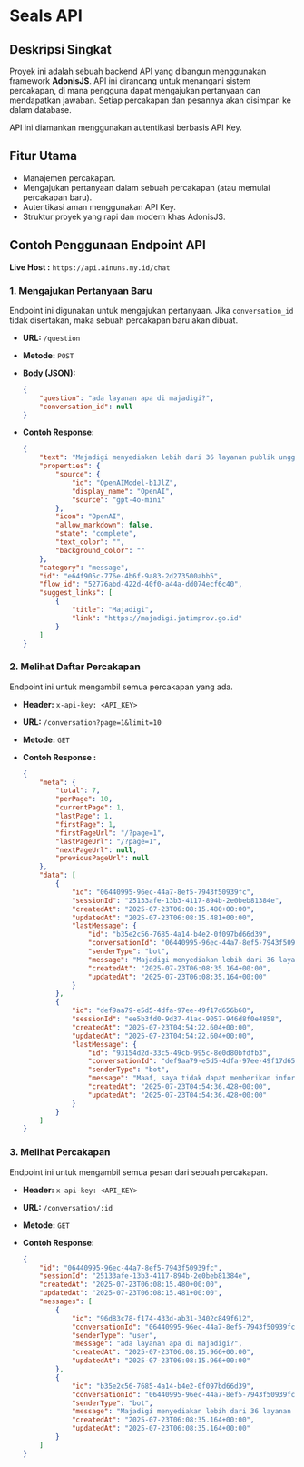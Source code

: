 # Seals API

## Deskripsi Singkat

Proyek ini adalah sebuah backend API yang dibangun menggunakan framework **AdonisJS**. API ini dirancang untuk menangani sistem percakapan, di mana pengguna dapat mengajukan pertanyaan dan mendapatkan jawaban. Setiap percakapan dan pesannya akan disimpan ke dalam database.

API ini diamankan menggunakan autentikasi berbasis API Key.

## Fitur Utama

-   Manajemen percakapan.
-   Mengajukan pertanyaan dalam sebuah percakapan (atau memulai percakapan baru).
-   Autentikasi aman menggunakan API Key.
-   Struktur proyek yang rapi dan modern khas AdonisJS.

## Contoh Penggunaan Endpoint API

**Live Host :** `https://api.ainuns.my.id/chat`

### 1. Mengajukan Pertanyaan Baru

Endpoint ini digunakan untuk mengajukan pertanyaan. Jika `conversation_id` tidak disertakan, maka sebuah percakapan baru akan dibuat.

-   **URL:** `/question`
-   **Metode:** `POST`
-   **Body (JSON):**
    ```json
    {
        "question": "ada layanan apa di majadigi?",
        "conversation_id": null
    }
    ```

-   **Contoh Response:**
    ```json
    {
        "text": "Majadigi menyediakan lebih dari 36 layanan publik unggulan untuk Provinsi Jawa Timur, yang mencakup berbagai kategori seperti:\n\n1. **Kesehatan & Medis**:\n   - RSUD Dr. Soetomo - Layanan rumah sakit rujukan nasional dengan pendaftaran online.\n   - E-TIBI - Aplikasi skrining mandiri Tuberkulosis berbasis website.\n   - Layanan BNN - Deteksi dini narkoba, rehabilitasi, dan asesmen terpadu.\n\n2. **Ketenagakerjaan & Ekonomi**:\n   - Berbagai layanan terkait ketenagakerjaan dan ekonomi.\n\n3. **Keagamaan & Budaya**:\n   - Islamic Center - Pusat kegiatan dan fasilitas keagamaan Islam.\n   - Cak Durasim - Gedung pertunjukan Taman Budaya Jawa Timur.\n   - 360 East Java Virtual Tour - Wisata virtual destinasi Jawa Timur.\n\n4. **Keselamatan Kerja**:\n   - SIMPEL K3 - Sistem pelayanan pengujian Kesehatan dan Keselamatan Kerja.\n\n5. **Pariwisata**:\n   - SIDITA - Sistem informasi destinasi wisata Jawa Timur.\n\nMajadigi menawarkan kemudahan akses layanan pemerintah dalam satu pintu untuk memenuhi berbagai kebutuhan masyarakat.",
        "properties": {
            "source": {
                "id": "OpenAIModel-b1JlZ",
                "display_name": "OpenAI",
                "source": "gpt-4o-mini"
            },
            "icon": "OpenAI",
            "allow_markdown": false,
            "state": "complete",
            "text_color": "",
            "background_color": ""
        },
        "category": "message",
        "id": "e64f905c-776e-4b6f-9a83-2d273500abb5",
        "flow_id": "52776abd-422d-40f0-a44a-dd074ecf6c40",
        "suggest_links": [
            {
                "title": "Majadigi",
                "link": "https://majadigi.jatimprov.go.id"
            }
        ]
    }
    ```

### 2. Melihat Daftar Percakapan

Endpoint ini untuk mengambil semua percakapan yang ada.

-   **Header:**
    `x-api-key: <API_KEY>`
-   **URL:** `/conversation?page=1&limit=10`
-   **Metode:** `GET`

-   **Contoh Response :**
    ```json
    {
        "meta": {
            "total": 7,
            "perPage": 10,
            "currentPage": 1,
            "lastPage": 1,
            "firstPage": 1,
            "firstPageUrl": "/?page=1",
            "lastPageUrl": "/?page=1",
            "nextPageUrl": null,
            "previousPageUrl": null
        },
        "data": [
            {
                "id": "06440995-96ec-44a7-8ef5-7943f50939fc",
                "sessionId": "25133afe-13b3-4117-894b-2e0beb81384e",
                "createdAt": "2025-07-23T06:08:15.480+00:00",
                "updatedAt": "2025-07-23T06:08:15.481+00:00",
                "lastMessage": {
                    "id": "b35e2c56-7685-4a14-b4e2-0f097bd66d39",
                    "conversationId": "06440995-96ec-44a7-8ef5-7943f50939fc",
                    "senderType": "bot",
                    "message": "Majadigi menyediakan lebih dari 36 layanan publik unggulan untuk Provinsi Jawa Timur, yang mencakup berbagai kategori seperti:\n\n1. **Kesehatan & Medis**:\n   - RSUD Dr. Soetomo - Layanan rumah sakit rujukan nasional dengan pendaftaran online.\n   - E-TIBI - Aplikasi skrining mandiri Tuberkulosis berbasis website.\n   - Layanan BNN - Deteksi dini narkoba, rehabilitasi, dan asesmen terpadu.\n\n2. **Ketenagakerjaan & Ekonomi**:\n   - Berbagai layanan terkait ketenagakerjaan dan ekonomi.\n\n3. **Keagamaan & Budaya**:\n   - Islamic Center - Pusat kegiatan dan fasilitas keagamaan Islam.\n   - Cak Durasim - Gedung pertunjukan Taman Budaya Jawa Timur.\n   - 360 East Java Virtual Tour - Wisata virtual destinasi Jawa Timur.\n\n4. **Keselamatan Kerja**:\n   - SIMPEL K3 - Sistem pelayanan pengujian Kesehatan dan Keselamatan Kerja.\n\n5. **Pariwisata**:\n   - SIDITA - Sistem informasi destinasi wisata Jawa Timur.\n\nMajadigi menawarkan kemudahan akses layanan pemerintah dalam satu pintu untuk memenuhi berbagai kebutuhan masyarakat.",
                    "createdAt": "2025-07-23T06:08:35.164+00:00",
                    "updatedAt": "2025-07-23T06:08:35.164+00:00"
                }
            },
            {
                "id": "def9aa79-e5d5-4dfa-97ee-49f17d656b68",
                "sessionId": "ee5b3fd0-9d37-41ac-9057-946d8f0e4858",
                "createdAt": "2025-07-23T04:54:22.604+00:00",
                "updatedAt": "2025-07-23T04:54:22.604+00:00",
                "lastMessage": {
                    "id": "93154d2d-33c5-49cb-995c-8e0d80bfdfb3",
                    "conversationId": "def9aa79-e5d5-4dfa-97ee-49f17d656b68",
                    "senderType": "bot",
                    "message": "Maaf, saya tidak dapat memberikan informasi tentang \"hihi\" karena itu tidak terkait dengan topik yang saya dukung. Namun, jika Anda memiliki pertanyaan tentang Jaringan Dokumentasi dan Informasi Hukum (JDIH) atau layanan pengaduan dan aspirasi, silakan tanyakan! 😊",
                    "createdAt": "2025-07-23T04:54:36.428+00:00",
                    "updatedAt": "2025-07-23T04:54:36.428+00:00"
                }
            }
        ]
    }
    ```

### 3. Melihat Percakapan

Endpoint ini untuk mengambil semua pesan dari sebuah percakapan.

-   **Header:**
    `x-api-key: <API_KEY>`
-   **URL:** `/conversation/:id`
-   **Metode:** `GET`

-   **Contoh Response:**
    ```json
    {
        "id": "06440995-96ec-44a7-8ef5-7943f50939fc",
        "sessionId": "25133afe-13b3-4117-894b-2e0beb81384e",
        "createdAt": "2025-07-23T06:08:15.480+00:00",
        "updatedAt": "2025-07-23T06:08:15.481+00:00",
        "messages": [
            {
                "id": "96d83c78-f174-433d-ab31-3402c849f612",
                "conversationId": "06440995-96ec-44a7-8ef5-7943f50939fc",
                "senderType": "user",
                "message": "ada layanan apa di majadigi?",
                "createdAt": "2025-07-23T06:08:15.966+00:00",
                "updatedAt": "2025-07-23T06:08:15.966+00:00"
            },
            {
                "id": "b35e2c56-7685-4a14-b4e2-0f097bd66d39",
                "conversationId": "06440995-96ec-44a7-8ef5-7943f50939fc",
                "senderType": "bot",
                "message": "Majadigi menyediakan lebih dari 36 layanan publik unggulan untuk Provinsi Jawa Timur, yang mencakup berbagai kategori seperti:\n\n1. **Kesehatan & Medis**:\n   - RSUD Dr. Soetomo - Layanan rumah sakit rujukan nasional dengan pendaftaran online.\n   - E-TIBI - Aplikasi skrining mandiri Tuberkulosis berbasis website.\n   - Layanan BNN - Deteksi dini narkoba, rehabilitasi, dan asesmen terpadu.\n\n2. **Ketenagakerjaan & Ekonomi**:\n   - Berbagai layanan terkait ketenagakerjaan dan ekonomi.\n\n3. **Keagamaan & Budaya**:\n   - Islamic Center - Pusat kegiatan dan fasilitas keagamaan Islam.\n   - Cak Durasim - Gedung pertunjukan Taman Budaya Jawa Timur.\n   - 360 East Java Virtual Tour - Wisata virtual destinasi Jawa Timur.\n\n4. **Keselamatan Kerja**:\n   - SIMPEL K3 - Sistem pelayanan pengujian Kesehatan dan Keselamatan Kerja.\n\n5. **Pariwisata**:\n   - SIDITA - Sistem informasi destinasi wisata Jawa Timur.\n\nMajadigi menawarkan kemudahan akses layanan pemerintah dalam satu pintu untuk memenuhi berbagai kebutuhan masyarakat.",
                "createdAt": "2025-07-23T06:08:35.164+00:00",
                "updatedAt": "2025-07-23T06:08:35.164+00:00"
            }
        ]
    }
    ```
